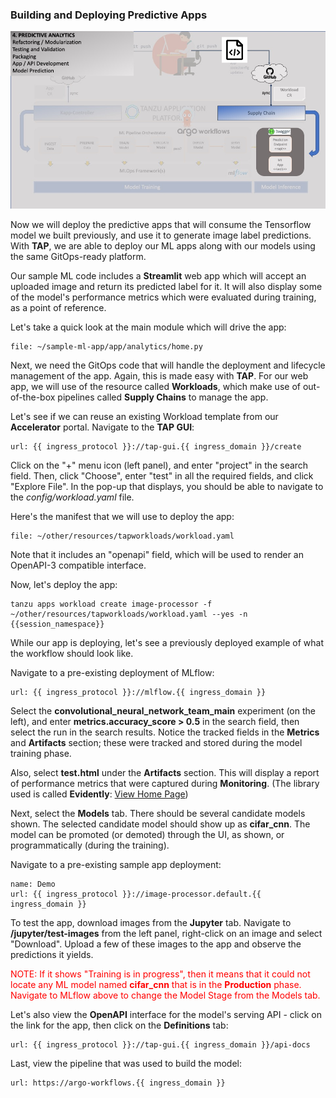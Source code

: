### Building and Deploying Predictive Apps

![MLOps - Experimentation](images/mlops-inference-argo.jpg)

Now we will deploy the predictive apps that will consume the Tensorflow model we built previously, 
and use it to generate image label predictions. With **TAP**, we are able to deploy our ML apps 
along with our models using the same GitOps-ready platform.

Our sample ML code includes a **Streamlit** web app which will accept an uploaded image and return its predicted label for it.
It will also display some of the model's performance metrics which were evaluated during training, as a point of reference.

Let's take a quick look at the main module which will drive the app:
```editor:open-file
file: ~/sample-ml-app/app/analytics/home.py
```

Next, we need the GitOps code that will handle the deployment and lifecycle management of the app. 
Again, this is made easy with **TAP**.
For our web app, we will use of the resource called **Workloads**,
which make use of out-of-the-box pipelines called **Supply Chains** to manage the app.

Let's see if we can reuse an existing Workload template from our **Accelerator** portal. 
Navigate to the **TAP GUI**:
```dashboard:open-url
url: {{ ingress_protocol }}://tap-gui.{{ ingress_domain }}/create
```

Click on the "+" menu icon (left panel), and enter "project" in the search field. 
Then, click "Choose", enter "test" in all the required fields, and click "Explore File".
In the pop-up that displays, you should be able to navigate to the _config/workload.yaml_ file.

Here's the manifest that we will use to deploy the app:
```editor:open-file
file: ~/other/resources/tapworkloads/workload.yaml
```

Note that it includes an "openapi" field, which will be used to render an OpenAPI-3 compatible interface.

Now, let's deploy the app:
```execute
tanzu apps workload create image-processor -f ~/other/resources/tapworkloads/workload.yaml --yes -n {{session_namespace}}
```

While our app is deploying, let's see a previously deployed example of what the workflow should look like.

Navigate to a pre-existing deployment of MLflow:
```dashboard:open-url
url: {{ ingress_protocol }}://mlflow.{{ ingress_domain }}
```

Select the **convolutional_neural_network_team_main** experiment (on the left), 
and enter **metrics.accuracy_score > 0.5** in the search field, then select the run in the search results.
Notice the tracked fields in the **Metrics** and **Artifacts** section; these were tracked and stored during the model training phase.

Also, select **test.html** under the **Artifacts** section. This will display a report of performance metrics 
that were captured during **Monitoring**. (The library used is called **Evidently**: <a href="https://docs.evidentlyai.com/" target="_blank">View Home Page</a>)

Next, select the **Models** tab. There should be several candidate models shown. 
The selected candidate model should show up as **cifar_cnn**. The model can be promoted (or demoted) through the UI, as shown,
or programmatically (during the training).

Navigate to a pre-existing sample app deployment:
```dashboard:create-dashboard
name: Demo
url: {{ ingress_protocol }}://image-processor.default.{{ ingress_domain }}
```

To test the app, download images from the **Jupyter** tab. Navigate to **/jupyter/test-images** from the left panel,
right-click on an image and select "Download".
Upload a few of these images to the app and observe the predictions it yields.


<font color="red">NOTE: If it shows "Training is in progress",
then it means that it could not locate any ML model named **cifar_cnn** that is in the **Production** phase.
Navigate to MLflow above to change the Model Stage from the Models tab.</font>

Let's also view the **OpenAPI** interface for the model's serving API - click on the link for the app, then click on the **Definitions** tab:
```dashboard:open-url
url: {{ ingress_protocol }}://tap-gui.{{ ingress_domain }}/api-docs
```

Last, view the pipeline that was used to build the model:
```dashboard:open-url
url: https://argo-workflows.{{ ingress_domain }}
```









